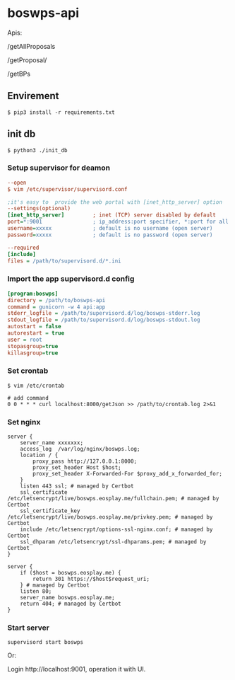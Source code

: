 # boswps-api
Apis:

/getAllProposals

/getProposal/<PROPOSAL NAME>

/getBPs



## Envirement

```shell
$ pip3 install -r requirements.txt
```

## init db
```shell
$ python3 ./init_db
```

### Setup supervisor for deamon

```ini
--open
$ vim /etc/supervisor/supervisord.conf

;it's easy to  provide the web portal with [inet_http_server] option
--settings(optional)   
[inet_http_server]         ; inet (TCP) server disabled by default
port=*:9001                ; ip_address:port specifier, *:port for all iface
username=xxxxx             ; default is no username (open server)
password=xxxxx             ; default is no password (open server)

--required
[include]
files = /path/to/supervisord.d/*.ini
```

### Import the app supervisord.d  config

```ini
[program:boswps]
directory = /path/to/boswps-api
command = gunicorn -w 4 api:app
stderr_logfile = /path/to/supervisord.d/log/boswps-stderr.log
stdout_logfile = /path/to/supervisord.d/log/boswps-stdout.log
autostart = false
autorestart = true
user = root
stopasgroup=true
killasgroup=true
```

### Set crontab
```shell
$ vim /etc/crontab

# add command
0 0 * * * curl localhost:8000/getJson >> /path/to/crontab.log 2>&1

```

### Set nginx  

```nginx
server {
    server_name xxxxxxx;
    access_log  /var/log/nginx/boswps.log;
    location / {
        proxy_pass http://127.0.0.1:8000;
        proxy_set_header Host $host;
        proxy_set_header X-Forwarded-For $proxy_add_x_forwarded_for;
    }
    listen 443 ssl; # managed by Certbot
    ssl_certificate /etc/letsencrypt/live/boswps.eosplay.me/fullchain.pem; # managed by Certbot
    ssl_certificate_key /etc/letsencrypt/live/boswps.eosplay.me/privkey.pem; # managed by Certbot
    include /etc/letsencrypt/options-ssl-nginx.conf; # managed by Certbot
    ssl_dhparam /etc/letsencrypt/ssl-dhparams.pem; # managed by Certbot
}

server {
    if ($host = boswps.eosplay.me) {
        return 301 https://$host$request_uri;
    } # managed by Certbot
    listen 80;
    server_name boswps.eosplay.me;
    return 404; # managed by Certbot
}
```

### Start server

```shell
supervisord start boswps
```

Or:

Login  http://localhost:9001, operation it with UI.

